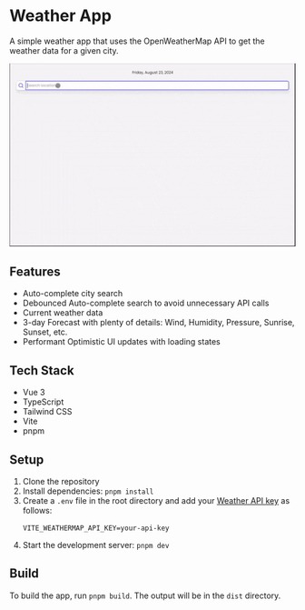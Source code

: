 # Weather App

A simple weather app that uses the OpenWeatherMap API to get the weather data for a given city.

![Weather App](./public/weather_app.gif)

## Features

- Auto-complete city search
- Debounced Auto-complete search to avoid unnecessary API calls
- Current weather data
- 3-day Forecast with plenty of details: Wind, Humidity, Pressure, Sunrise, Sunset, etc.
- Performant Optimistic UI updates with loading states

## Tech Stack

- Vue 3
- TypeScript
- Tailwind CSS
- Vite
- pnpm

## Setup

1. Clone the repository
2. Install dependencies: `pnpm install`
3. Create a `.env` file in the root directory and add your [Weather API key](https://www.weatherapi.com/) as follows:
   ```
   VITE_WEATHERMAP_API_KEY=your-api-key
   ```
4. Start the development server: `pnpm dev`

## Build

To build the app, run `pnpm build`. The output will be in the `dist` directory.
